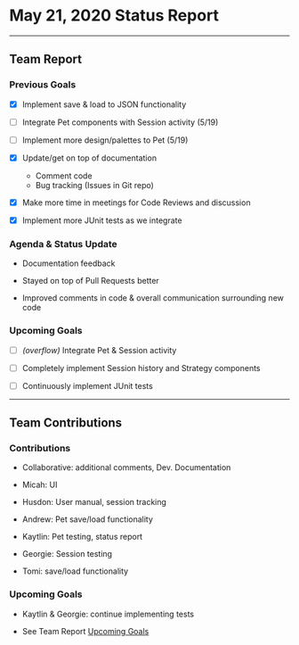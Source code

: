<h1>May 21, 2020 Status Report</h1>

---
<h2>Team Report</h2>
<h3>Previous Goals</h3>

- [x] Implement save & load to JSON functionality

- [ ] Integrate Pet components with Session activity (5/19)

- [ ] Implement more design/palettes to Pet (5/19)

- [x] Update/get on top of documentation
  - Comment code
  - Bug tracking (Issues in Git repo)

- [x] Make more time in meetings for Code Reviews and discussion

- [x] Implement more JUnit tests as we integrate

<h3>Agenda & Status Update</h3>

- Documentation feedback

- Stayed on top of Pull Requests better

- Improved comments in code & overall communication surrounding new code

<h3>Upcoming Goals</h3>

- [ ] _(overflow)_ Integrate Pet & Session activity

- [ ] Completely implement Session history and Strategy components

- [ ] Continuously implement JUnit tests
---

<h2>Team Contributions</h2>
<h3>Contributions</h3>

- Collaborative: additional comments, Dev. Documentation

- Micah: UI

- Husdon: User manual, session tracking

- Andrew: Pet save/load functionality

- Kaytlin: Pet testing, status report

- Georgie: Session testing

- Tomi: save/load functionality

<h3>Upcoming Goals</h3>

- Kaytlin & Georgie: continue implementing tests

- See Team Report [Upcoming Goals](https://github.com/haciim/study_buddy_2020/new/master/status_reports#upcoming-goals)
